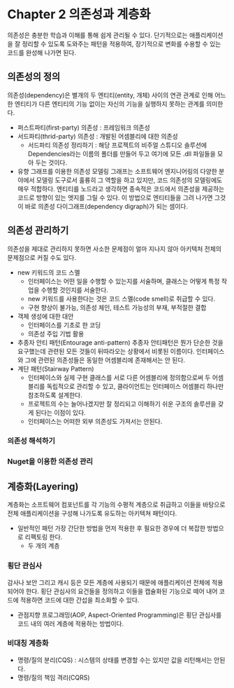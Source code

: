 # Chapter 2 의존성과 계층화
의존성은 충분한 학습과 이해를 통해 쉽게 관리될 수 있다.
단기적으로는 애플리케이션을 잘 정리할 수 있도록 도와주는 패턴을 적용하여, 
장기적으로 변화를 수용할 수 있는 코드를 완성해 나가면 된다.
## 의존성의 정의
의존성(dependency)은 별개의 두 엔티티(entity, 개체) 사이의 연관 관계로 인해 어느 한 엔티티가 다른 엔티티의 기능 없이는 자신의 기능을 실행하지 못하는 관계를 의미한다.
- 퍼스트파티(first-party) 의존성 : 프레임워크 의존성
- 서드파티(thrid-party) 의존성 : 개발된 어셈블리에 대한 의존성
  - 서드파티 의존성 정리하기 :  해당 프로젝트의 비주얼 스튜디오 솔루션에 Dependencies라는 이름의 폴더를 만들어 두고 여기에 모든 .dll 파일들을 모아 두는 것이다.
- 유향 그래프를 이용한 의존성 모델링
  그래프는 소프트웨어 엔지니어링의 다양한 분야에서 모델링 도구로서 훌륭히 그 역할을 하고 있지만, 코드 의존성의 모델링에도 매우 적합하다.
  엔티티를 노드라고 생각하면 종속적은 코드에서 의존성을 제공하는 코드로 방향이 있는 엣지를 그릴 수 있다.
  이 방법으로 엔티티들을 그려 나가면 그것이 바로 의존성 다이그래프(dependency digraph)가 되는 셈이다.
## 의존성 관리하기
의존성을 제대로 관리하지 못하면 사소한 문제점이 얼마 지나지 않아 아키텍처 전체의 문제점으로 커질 수도 있다.
- new 키워드의 코드 스멜 
  - 인터페이스는 어떤 일을 수행할 수 있는지를 서술하며, 클래스는 어떻게 특정 작업을 수행할 것인지를 서술한다.
  - new 키워드를 사용한다는 것은 코드 스멜(code smell)로 취급할 수 있다.
  - 구현 향상이 불가능, 의존성 체인, 테스트 가능성의 부재, 부적절한 결합
- 객체 생성에 대한 대안
  - 인터페이스를 기초로 한 코딩
  - 의존성 주입 기법 활용
- 추종자 안티 패턴(Entourage anti-pattern)
추종자 안티패턴은 뭔가 단순한 것을 요구했는데 관련된 모든 것들이 뒤따라오는 상황에서 비롯된 이름이다.
인터페이스와 그에 관련된 의존성들은 동일한 어셈블리에 존재해서는 안 된다.
- 계단 패턴(Stairway Pattern)
  - 인터페이스와 실제 구현 클래스를 서로 다른 어셈블리에 정의함으로써 두 어셈블리를 독립적으로 관리할 수 있고, 클라이언트는 인터페이스 어셈블리 하나만 참조하도록 설계한다.
  - 프로젝트의 수는 늘어나겠지만 잘 정리되고 이해하기 쉬운 구조의 솔루션을 갖게 된다는 이점이 있다.
  - 인터페이스는 어떠한 외부 의존성도 가져서는 안된다.

### 의존성 해석하기
### Nuget을 이용한 의존성 관리

## 계층화(Layering)
계층화는 소프트웨어 컴포넌트를 각 기능의 수평적 계층으로 취급하고 이들을 바탕으로 전체 애플리케이션을 구성해 나가도록 유도하는 아키텍쳐 패턴이다.
- 일반적인 패턴
가장 간단한 방법을 먼저 적용한 후 필요한 경우에 더 복잡한 방법으로 리팩토링 한다.
  - 두 개의 계층

### 횡단 관심사
감사나 보안 그리고 캐시 등은 모든 계층에 사용되기 때문에 애플리케이션 전체에 적용되어야 한다.
횡단 관심사의 요건들을 정의하고 이들을 캡슐화된 기능으로 떼어 내어 코드에 적용하면 코드에 대한 간섭을 최소화할 수 있다.
- 관점지향 프로그래밍(AOP, Aspect-Oriented Programming)은 횡단 관심사를 코드 내의 여러 계층에 적용하는 방법이다.
### 비대칭 계층화
- 명령/질의 분리(CQS) : 시스템의 상태를 변경할 수는 있지만 값을 리턴해서는 안된다.
- 명령/질의 책임 격리(CQRS)  
